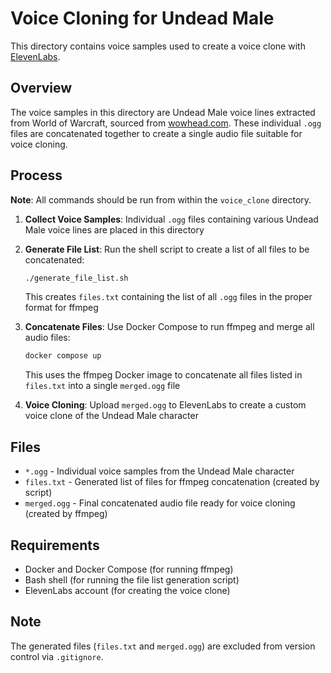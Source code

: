 # Voice Cloning for Undead Male

This directory contains voice samples used to create a voice clone with [ElevenLabs](https://elevenlabs.io/).

## Overview

The voice samples in this directory are Undead Male voice lines extracted from World of Warcraft, sourced from [wowhead.com](https://www.wowhead.com/). These individual `.ogg` files are concatenated together to create a single audio file suitable for voice cloning.

## Process

**Note**: All commands should be run from within the `voice_clone` directory.

1. **Collect Voice Samples**: Individual `.ogg` files containing various Undead Male voice lines are placed in this directory

2. **Generate File List**: Run the shell script to create a list of all files to be concatenated:
   ```bash
   ./generate_file_list.sh
   ```
   This creates `files.txt` containing the list of all `.ogg` files in the proper format for ffmpeg

3. **Concatenate Files**: Use Docker Compose to run ffmpeg and merge all audio files:
   ```bash
   docker compose up
   ```
   This uses the ffmpeg Docker image to concatenate all files listed in `files.txt` into a single `merged.ogg` file

4. **Voice Cloning**: Upload `merged.ogg` to ElevenLabs to create a custom voice clone of the Undead Male character

## Files

- `*.ogg` - Individual voice samples from the Undead Male character
- `files.txt` - Generated list of files for ffmpeg concatenation (created by script)
- `merged.ogg` - Final concatenated audio file ready for voice cloning (created by ffmpeg)

## Requirements

- Docker and Docker Compose (for running ffmpeg)
- Bash shell (for running the file list generation script)
- ElevenLabs account (for creating the voice clone)

## Note

The generated files (`files.txt` and `merged.ogg`) are excluded from version control via `.gitignore`.
